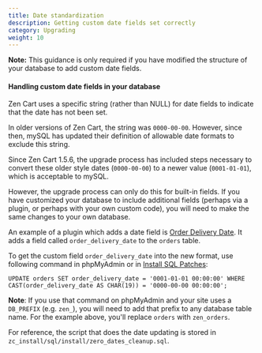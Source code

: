 ```yaml
---
title: Date standardization 
description: Getting custom date fields set correctly 
category: Upgrading
weight: 10
---
```


**Note:** This guidance is only required if you have modified the structure
of your database to add custom date fields.  

#### Handling custom date fields in your database 
Zen Cart uses a specific string (rather than NULL) for date fields to indicate that the date has not been set. 

In older versions of Zen Cart, the string was `0000-00-00`.  However, since then, mySQL has updated their definition of allowable date formats to exclude this string.  

Since Zen Cart 1.5.6, the upgrade process has included steps necessary to convert these older style dates (`0000-00-00`) to a newer value (`0001-01-01`), which is acceptable to mySQL. 

However, the upgrade process can only do this for built-in fields.  If you have customized your database to include additional fields (perhaps via a plugin, or perhaps with your own custom code), you will need to make the same changes to your own database. 

An example of a plugin which adds a date field is [Order Delivery Date](https://www.zen-cart.com/downloads.php?do=file&id=683).  It adds a field called `order_delivery_date` to the `orders` table. 

To get the custom field `order_delivery_date` into the new format, use following command in phpMyAdmin or in [Install SQL Patches](/user/admin_pages/tools/install_sql_patches/): 

```
UPDATE orders SET order_delivery_date = '0001-01-01 00:00:00' WHERE CAST(order_delivery_date AS CHAR(19)) = '0000-00-00 00:00:00';
```

**Note**: If you use that command on phpMyAdmin and your site uses a `DB_PREFIX` (e.g. `zen_`), you will need to add that prefix to any database table name.  For the example above, you'll replace `orders` with `zen_orders`.



For reference, the script that does the date updating is stored in `zc_install/sql/install/zero_dates_cleanup.sql`.

